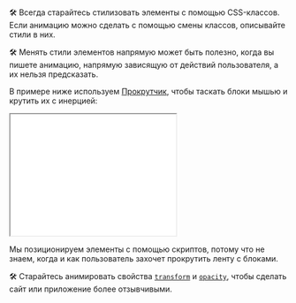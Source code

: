 🛠 Всегда старайтесь стилизовать элементы с помощью CSS-классов. Если анимацию можно сделать с помощью смены классов, описывайте стили в них.

🛠 Менять стили элементов напрямую может быть полезно, когда вы пишете анимацию, напрямую зависящую от действий пользователя, а их нельзя предсказать.

В примере ниже используем [Прокрутчик](https://bespoyasov.ru/scroller/), чтобы таскать блоки мышью и крутить их с инерцией:

<iframe title="Галерея с прокрутчиком (scroller)" src="../demos/scroller/" height="220"></iframe>

Мы позиционируем элементы с помощью скриптов, потому что не знаем, когда и как пользователь захочет прокрутить ленту с блоками.

🛠 Старайтесь анимировать свойства [`transform`](/css/transform/) и [`opacity`](/css/opacity/), чтобы сделать сайт или приложение более отзывчивыми.

